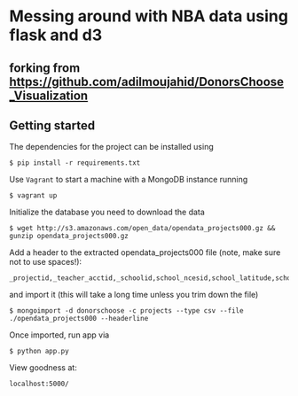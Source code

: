 # Messing around with NBA data using flask and d3
## forking from https://github.com/adilmoujahid/DonorsChoose_Visualization

## Getting started

The dependencies for the project can be installed using

    $ pip install -r requirements.txt

Use ``Vagrant`` to start a machine with a MongoDB instance running

    $ vagrant up

Initialize the database you need to download the data

    $ wget http://s3.amazonaws.com/open_data/opendata_projects000.gz && gunzip opendata_projects000.gz

Add a header to the extracted opendata_projects000 file (note, make sure not to use spaces!):
	
	_projectid,_teacher_acctid,_schoolid,school_ncesid,school_latitude,school_longitude,school_city,school_state,school_zip,school_metro,school_district,school_county,school_charter,school_magnet,school_year_round,school_nlns,school_kipp,school_charter_ready_promise,teacher_prefix,teacher_teach_for_america,teacher_ny_teaching_fellow,primary_focus_subject,primary_focus_area,secondary_focus_subject,secondary_focus_area,resource_type,poverty_level,grade_level,vendor_shipping_charges,sales_tax,payment_processing_charges,fulfillment_labor_materials,total_price_excluding_optional_support,total_price_including_optional_support,students_reached,total_donations,num_donors,eligible_double_your_impact_match,eligible_almost_home_match,funding_status,date_posted,date_completed,date_thank_you_packet_mailed,date_expiration

and import it (this will take a long time unless you trim down the file)

    $ mongoimport -d donorschoose -c projects --type csv --file ./opendata_projects000 --headerline

Once imported, run app via
	
	$ python app.py

View goodness at:
	
	localhost:5000/